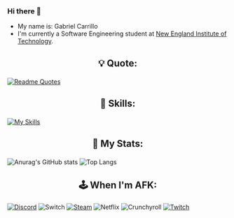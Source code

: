 ### Hi there 👋

- My name is: Gabriel Carrillo
- I'm currently a Software Engineering student at [New England Institute of Technology](https://www.neit.edu/).

## <p align="center">:bulb: Quote:</p>

[![Readme Quotes](https://quotes-github-readme.vercel.app/api?type=horizontal&theme=dark)](https://github.com/piyushsuthar/github-readme-quotes)


## <p align="center">:brain: Skills:</p>


[![My Skills](https://skillicons.dev/icons?i=js,react,html,css,tailwind,php,java,cs,dotnet,python,mysql,postgres,aws)](https://skillicons.dev)


## <p align="center">:medal_sports: My Stats:</p>


![Anurag's GitHub stats](https://github-readme-stats.vercel.app/api?username=gacarrillo-dev&show_icons=true&theme=codeSTACKr) ![Top Langs](https://github-readme-stats.vercel.app/api/top-langs/?username=gacarrillo-dev&layout=compact&theme=codeSTACKr)



## <p align="center">:joystick: When I'm AFK:</p>

[![Discord](https://img.shields.io/badge/Discord-%235865F2.svg?style=for-the-badge&logo=discord&logoColor=white)](https://discord.gg/GVgZgEr) ![Switch](https://img.shields.io/badge/Switch-E60012?style=for-the-badge&logo=nintendo-switch&logoColor=white) [![Steam](https://img.shields.io/badge/steam-%23000000.svg?style=for-the-badge&logo=steam&logoColor=white)](https://steamcommunity.com/id/illusive2x/) ![Netflix](https://img.shields.io/badge/Netflix-E50914?style=for-the-badge&logo=netflix&logoColor=white) ![Crunchyroll](https://img.shields.io/badge/Crunchyroll-F47521?style=for-the-badge&logo=crunchyroll&logoColor=white) [![Twitch](https://img.shields.io/badge/Twitch-%239146FF.svg?style=for-the-badge&logo=Twitch&logoColor=white)](https://twitch.tv/illusive2x)
<!--
**gacarrillo-dev/gacarrillo-dev** is a ✨ _special_ ✨ repository because its `README.md` (this file) appears on your GitHub profile.

Here are some ideas to get you started:

- 🔭 I’m currently working on ...
- 🌱 I’m currently learning ...
- 👯 I’m looking to collaborate on ...
- 🤔 I’m looking for help with ...
- 💬 Ask me about ...
- 📫 How to reach me: ...
- 😄 Pronouns: ...
- ⚡ Fun fact: ...
-->
